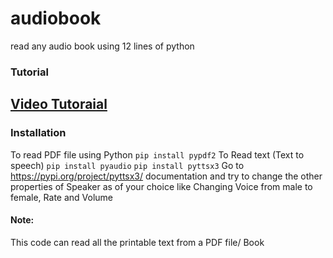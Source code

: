 # audiobook
read any audio book using 12 lines of python

### Tutorial
[Video Tutoraial](https://youtu.be/kyZ_5cvrXJI)
--------------------------------------------

### Installation
To read PDF file using Python
` pip install pypdf2
`
To Read text (Text to speech)
` pip install pyaudio
`
` pip install pyttsx3
`
Go to https://pypi.org/project/pyttsx3/ documentation and try to change the other properties of Speaker as of your choice like Changing Voice from male to female, Rate and Volume

#### Note:
This code can read all the printable text from a PDF file/ Book
